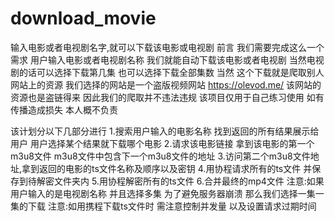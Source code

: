 # download_movie
输入电影或者电视剧名字,就可以下载该电影或电视剧
前言 我们需要完成这么一个需求 用户输入电影或者电视剧名称
我们就能自动下载该电影或者电视剧 当然电视剧的话可以选择下载第几集 也可以选择下载全部集数
当然 这个下载就是爬取别人网站上的资源 我们选择的网站是一个盗版视频网站 https://olevod.me/
该网站的资源也是盗链得来 因此我们的爬取并不违法违规
该项目仅用于自己练习使用 如有传播造成损失 本人概不负责

该计划分以下几部分进行
1.搜索用户输入的电影名称 找到返回的所有结果展示给用户 用户选择某个结果就下载哪个电影
2.请求该电影链接 拿到该电影的第一个m3u8文件 m3u8文件中包含下一个m3u8文件的地址
3.访问第二个m3u8文件地址,拿到返回的电影的ts文件名称及顺序以及密钥
4.用协程请求所有的ts文件 并保存到待解密文件夹内
5.用协程解密所有的ts文件
6.合并最终的mp4文件
注意:如果用户输入的是电视剧名称 并且选择多集 为了避免服务器崩溃 那么我们选择一集一集的下载
注意:如用携程下载ts文件时 需注意控制并发量 以及设置请求过期时间
